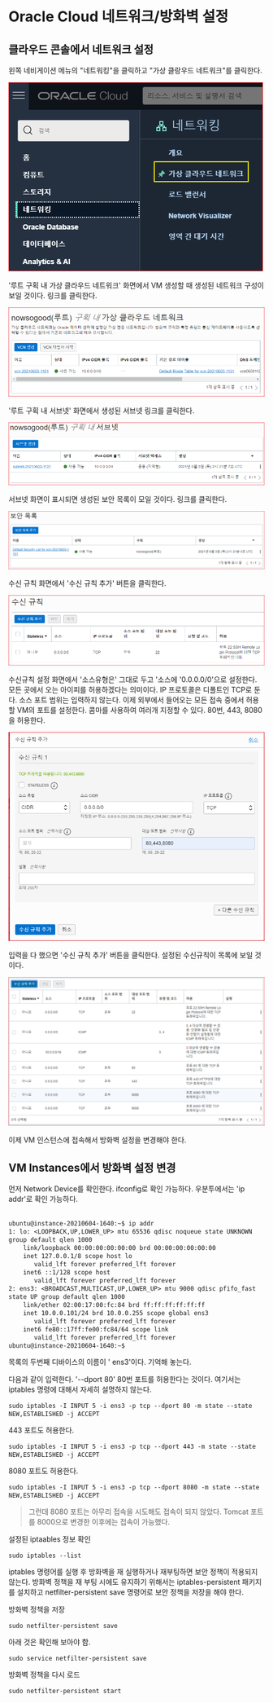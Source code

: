 # Oracle Cloud 네트워크/방화벽 설정

## 클라우드 콘솔에서 네트워크 설정

왼쪽 네비게이션 메뉴의 "네트워킹"을 클릭하고 "가상 클랑우드 네트워크"를 클릭한다.

![](<../.gitbook/assets/image (49).png>)

'루트 구획 내 가상 클라우드 네트워크' 화면에서 VM 생성할 때 생성된 네트워크 구성이 보일 것이다. 링크를 클릭한다.

![](<../.gitbook/assets/image (30).png>)



'루트 구획 내 서브넷' 화면에서 생성된 서브넷 링크를 클릭한다. 

![](<../.gitbook/assets/image (58).png>)



서브넷 화면이 표시되면 생성된 보안 목록이 모일 것이다. 링크를 클릭한다. 

![](<../.gitbook/assets/image (55).png>)



수신 규칙 화면에서 '수신 규칙 추가' 버튼을 클릭한다. 

![](<../.gitbook/assets/image (34).png>)



수신규칙 설정 화면에서 '소스유형은' 그대로 두고 '소스에 '0.0.0.0/0'으로 설정한다. 모든 곳에서 오는 아이피를 허용하겠다는 의미이다. IP 프로토콜은 디폴트인 TCP로 둔다. 소스 포트 범위는 입력하지 않는다. 이제 외부에서 들어오는 모든 접속 중에서 허용할 VM의 포트를 설정한다. 콤마를 사용하여 여러개 지정할 수 있다. 80번, 443, 8080을 허용한다.

![](<../.gitbook/assets/image (53).png>)



입력을 다 했으면 '수신 규칙 추가' 버튼을 클릭한다. 설정된 수신규칙이 목록에 보일 것이다.

![](<../.gitbook/assets/image (9).png>)



이제 VM 인스턴스에 접속해서 방화벽 설정을 변경해야 한다.

## VM Instances에서 방화벽 설정 변경

먼저 Network Device를 확인한다. ifconfig로 확인 가능하다. 우분투에서는 'ip addr'로 확인 가능하다.

```shell

ubuntu@instance-20210604-1640:~$ ip addr
1: lo: <LOOPBACK,UP,LOWER_UP> mtu 65536 qdisc noqueue state UNKNOWN group default qlen 1000
    link/loopback 00:00:00:00:00:00 brd 00:00:00:00:00:00
    inet 127.0.0.1/8 scope host lo
       valid_lft forever preferred_lft forever
    inet6 ::1/128 scope host
       valid_lft forever preferred_lft forever
2: ens3: <BROADCAST,MULTICAST,UP,LOWER_UP> mtu 9000 qdisc pfifo_fast state UP group default qlen 1000
    link/ether 02:00:17:00:fc:84 brd ff:ff:ff:ff:ff:ff
    inet 10.0.0.101/24 brd 10.0.0.255 scope global ens3
       valid_lft forever preferred_lft forever
    inet6 fe80::17ff:fe00:fc84/64 scope link
       valid_lft forever preferred_lft forever
ubuntu@instance-20210604-1640:~$
```

목록의 두번째 디바이스의 이름이 ' ens3'이다. 기억해 놓는다.

다음과 같이 입력한다. '--dport 80' 80번 포트를 허용한다는 것이다. 여기서는 iptables 명령에 대해서 자세히 설명하지 않는다.

```shell
sudo iptables -I INPUT 5 -i ens3 -p tcp --dport 80 -m state --state NEW,ESTABLISHED -j ACCEPT
```

443 포트도 허용한다.

```shell
sudo iptables -I INPUT 5 -i ens3 -p tcp --dport 443 -m state --state NEW,ESTABLISHED -j ACCEPT
```

8080 포트도 허용한다.

```shell
sudo iptables -I INPUT 5 -i ens3 -p tcp --dport 8080 -m state --state NEW,ESTABLISHED -j ACCEPT
```

> 그런데 8080 포트는 아무리 접속을 시도해도 접속이 되지 않았다. Tomcat 포트를 8000으로 변경한 이후에는 접속이 가능했다.

설정된 iptaables 정보 확인

```shell
sudo iptables --list
```

iptables 명령어를 실행 후 방화벽을 재 실행하거나 재부팅하면 보안 정책이 적용되지 않는다. 방화벽 정책을 재 부팅 시에도 유지하기 위해서는 iptables-persistent 패키지를 설치하고 netfilter-persistent save​​ 명령어로 보안 정책을 저장을 해야 한다.

방화벽 정책을 저장

```shell
sudo netfilter-persistent save​
```

아래 것은 확인해 보아야 함.

```shell
sudo service netfilter-persistent save​
```

방화벽 정책을 다시 로드

```shell
sudo netfilter-persistent start
```
